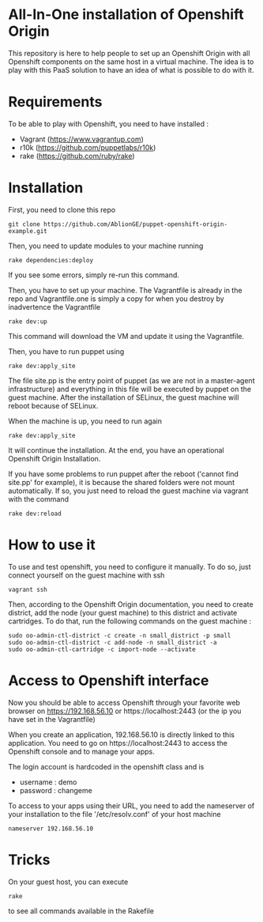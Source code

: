 # All-In-One installation of Openshift Origin

This repository is here to help people to set up an Openshift Origin with all Openshift components on the same host in a virtual machine. The idea is to play with this PaaS solution to have an idea of what is possible to do with it. 

# Requirements

To be able to play with Openshift, you need to have installed :

* Vagrant (https://www.vagrantup.com)
* r10k (https://github.com/puppetlabs/r10k)
* rake (https://github.com/ruby/rake)

# Installation

First, you need to clone this repo

    git clone https://github.com/AblionGE/puppet-openshift-origin-example.git

Then, you need to update modules to your machine running

    rake dependencies:deploy

If you see some errors, simply re-run this command.

Then, you have to set up your machine. The Vagrantfile is already in the repo and Vagrantfile.one is simply a copy for when you destroy by inadvertence the Vagrantfile

    rake dev:up

This command will download the VM and update it using the Vagrantfile.

Then, you have to run puppet using

    rake dev:apply_site

The file site.pp is the entry point of puppet (as we are not in a master-agent infrastructure) and everything in this file will be executed by puppet on the guest machine. After the installation of SELinux, the guest machine will reboot because of SELinux.

When the machine is up, you need to run again

    rake dev:apply_site

It will continue the installation. At the end, you have an operational Openshift Origin Installation.

If you have some problems to run puppet after the reboot ('cannot find site.pp' for example), it is because the shared folders were not mount automatically. If so, you just need to reload the guest machine via vagrant with the command

    rake dev:reload

# How to use it

To use and test openshift, you need to configure it manually.
To do so, just connect yourself on the guest machine with ssh

    vagrant ssh

Then, according to the Openshift Origin documentation, you need to create district, add the node (your guest machine) to this district and activate cartridges.
To do that, run the following commands on the guest machine :

    sudo oo-admin-ctl-district -c create -n small_district -p small
    sudo oo-admin-ctl-district -c add-node -n small_district -a
    sudo oo-admin-ctl-cartridge -c import-node --activate

# Access to Openshift interface

Now you should be able to access Openshift through your favorite web browser on https://192.168.56.10 or https://localhost:2443 (or the ip you have set in the Vagrantfile)

When you create an application, 192.168.56.10 is directly linked to this application. You need to go on https://localhost:2443 to access the Openshift console and to manage your apps.

The login account is hardcoded in the openshift class and is
- username : demo
- password : changeme

To access to your apps using their URL, you need to add the nameserver of your installation to the file '/etc/resolv.conf' of your host machine

    nameserver 192.168.56.10

# Tricks
On your guest host, you can execute

    rake
    
to see all commands available in the Rakefile
